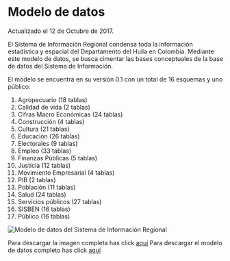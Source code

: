 # Modelo de datos

Actualizado el 12 de Octubre de 2017. 

El Sistema de Información Regional condensa toda la información estadística y espacial del Departamento del Huila en Colombia. Mediante este modelo de datos, se busca cimentar las bases conceptuales de la base de datos del Sistema de Información. 

El modelo se encuentra en su versión 0.1 con un total de 16 esquemas y uno público:

1. Agropecuario (18 tablas)
2. Calidad de vida (2 tablas)
3. Cifras Macro Económicas (24 tablas)
4. Construcción (4 tablas)
5. Cultura (21 tablas)
6. Educación (26 tablas)
7. Electorales (9 tablas)
8. Empleo (33 tablas)
9. Finanzas Públicas (5 tablas)
10. Justicia (12 tablas)
11. Movimiento Empresarial (4 tablas)
12. PIB (2 tablas)
13. Población (11 tablas)
14. Salud (24 tablas)
15. Servicios públicos (27 tablas)
16. SISBEN (16 tablas)
17. Público (16 tablas)


![Modelo de datos del Sistema de Información Regional](/img/SIR_HUILA.png)

Para descargar la imagen completa has click [aquí](/img/SIR_HUILA.png)
Para descargar el modelo de datos completo has click [aquí](/E-R_SIR.dbm)